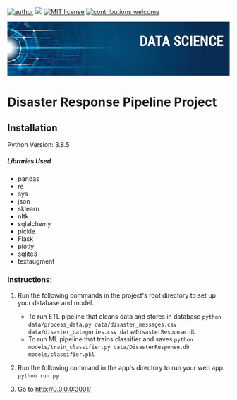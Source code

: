 
[![author](https://img.shields.io/badge/author-Paulo%20Bueno-blue.svg)](https://www.linkedin.com/in/paulo-bueno-06a4b34a/) [![](https://img.shields.io/badge/python-3.8+-blue.svg)](https://www.python.org/downloads/release/python-385/) [![MIT license](https://img.shields.io/badge/License-MIT-blue.svg)](https://www.mit.edu/~amini/LICENSE.md) [![contributions welcome](https://img.shields.io/badge/contributions-welcome-brightgreen.svg?style=flat)](https://github.com/paulobueno90/AirBnB-Udacity-Project/issues)

<p align="center">
   <img src="banner.png" >
</p> 

# Disaster Response Pipeline Project

## Installation

Python Version: 3.8.5
##### Libraries Used

- pandas
- re
- sys
- json
- sklearn
- nltk
- sqlalchemy
- pickle
- Flask
- plotly
- sqlite3
- textaugment


### Instructions:
1. Run the following commands in the project's root directory to set up your database and model.

    - To run ETL pipeline that cleans data and stores in database
        `python data/process_data.py data/disaster_messages.csv data/disaster_categories.csv data/DisasterResponse.db`
    - To run ML pipeline that trains classifier and saves
        `python models/train_classifier.py data/DisasterResponse.db models/classifier.pkl`

2. Run the following command in the app's directory to run your web app.
    `python run.py`

3. Go to http://0.0.0.0:3001/
